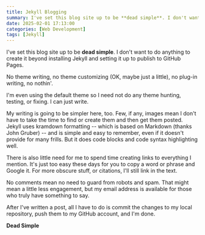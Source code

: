```yaml
---
title: Jekyll Blogging
summary: I've set this blog site up to be **dead simple**. I don't want to do anything to create it beyond installing Jekyll and setting it up to publish to GitHub Pages.
date: 2025-02-01 17:13:00
categories: [Web Development]
tags: [Jekyll]
---
```


I've set this blog site up to be **dead simple**. I don't want to do anything to create it beyond installing Jekyll and setting it up to publish to GitHub Pages.

<!--more-->

No theme writing, no theme customizing (OK, maybe just a little), no plug-in writing, no nothin'.

I'm even using the default theme so I need not do any theme hunting, testing, or fixing. I can just write.

My writing is going to be simpler here, too. Few, if any, images mean I don't have to take the time to find or create them and then get them posted. Jekyll uses kramdown formatting -- which is based on Markdown (thanks John Gruber) -- and is simple and easy to remember, even if it doesn't provide for many frills. But it does code blocks and code syntax highlighting well.

There is also little need for me to spend time creating links to everything I mention. It's just too easy these days for you to copy a word or phrase and Google it. For more obscure stuff, or citations, I'll still link in the text.

No comments mean no need to guard from robots and spam. That might mean a little less engagement, but my email address is available for those who truly have something to say.

After I've written a post, all I have to do is commit the changes to my local repository, push them to my GitHub account, and I'm done.

**Dead Simple**
